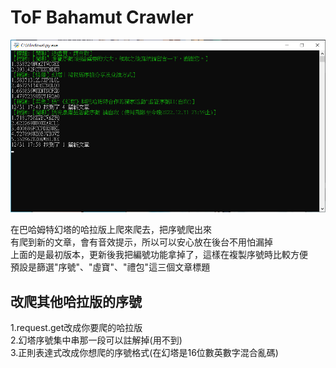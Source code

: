 # ToF Bahamut Crawler
![image](https://github.com/ani20168/ToF-Bahamut-Crawler/blob/main/ReadmeImage.png)

在巴哈姆特幻塔的哈拉版上爬來爬去，把序號爬出來  
有爬到新的文章，會有音效提示，所以可以安心放在後台不用怕漏掉  
上面的是最初版本，更新後我把編號功能拿掉了，這樣在複製序號時比較方便  
預設是篩選"序號"、"虛寶"、"禮包"這三個文章標題  
## 改爬其他哈拉版的序號
1.request.get改成你要爬的哈拉版  
2.幻塔序號集中串那一段可以註解掉(用不到)  
3.正則表達式改成你想爬的序號格式(在幻塔是16位數英數字混合亂碼)
